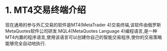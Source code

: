 # 1. MT4交易终端介绍

现在通用的参与外汇交易的软件是MT4(MetaTrader 4)交易终端,该软件由俄罗斯MetaQuotes软件公司研发.MQL4(MetaQuotes Language 4)编程语言,是一种MT4内置的程序语言,使用该语言可以创建你自己的智能交易程序,使你的交易策略能够完全自动地执行.
